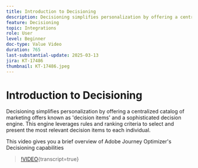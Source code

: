 ```yaml
---
title: Introduction to Decisioning
description: Decisioning simplifies personalization by offering a centralized catalog of marketing offers known as 'decision items' and a sophisticated decision engine. This engine leverages rules and ranking criteria to select and present the most relevant decision items to each individual. This video gives you a brief overview of Adobe Journey Optimizer's Decisioning capabilities>
feature: Decisioning
topic: Integrations
role: User
level: Beginner
doc-type: Value Video
duration: 765
last-substantial-update: 2025-03-13
jira: KT-17486
thumbnail: KT-17486.jpeg
---
```


# Introduction to Decisioning

Decisioning simplifies personalization by offering a centralized catalog of marketing offers known as 'decision items' and a sophisticated decision engine. This engine leverages rules and ranking criteria to select and present the most relevant decision items to each individual.

This video gives you a brief overview of Adobe Journey Optimizer's Decisioning capabilities

>[!VIDEO](https://video.tv.adobe.com/v/3451101?quality=12&learn=on){transcript=true}

